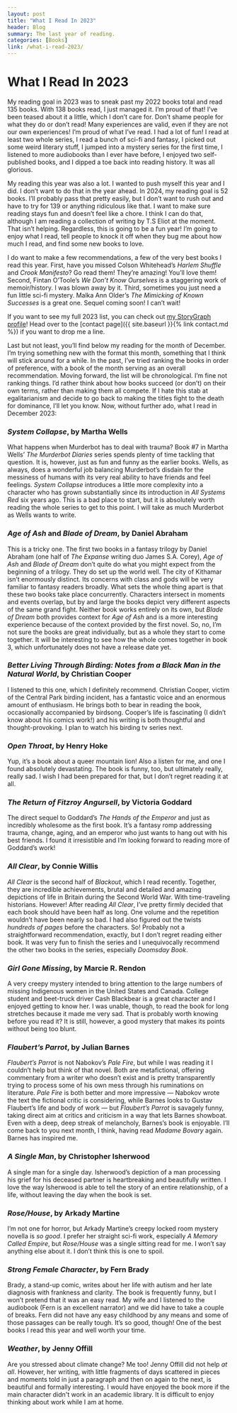 ```yaml
---
layout: post
title: "What I Read In 2023" 
header: Blog
summary: The last year of reading.
categories: [Books]
link: /what-i-read-2023/
---
```

# What I Read In 2023
My reading goal in 2023 was to sneak past my 2022 books total and read 135 books. With 138 books read, I just managed it. I’m proud of that! I’ve been teased about it a little, which I don’t care for. Don’t shame people for what they do or don’t read! Many experiences are valid, even if they are not our own experiences! I’m proud of what I’ve read. I had a lot of fun! I read at least two whole series, I read a bunch of sci-fi and fantasy, I picked out some weird literary stuff, I jumped into a mystery series for the first time, I listened to more audiobooks than I ever have before, I enjoyed two self-published books, and I dipped a toe back into reading history. It was all glorious.

My reading this year was also a lot. I wanted to push myself this year and I did. I don’t want to do that in the year ahead. In 2024, my reading goal is 52 books. I’ll probably pass that pretty easily, but I don’t want to rush out and have to try for 139 or anything ridiculous like that. I want to make sure reading stays fun and doesn’t feel like a chore. I think I can do that, although I am reading a collection of writing by T.S Eliot at the moment. That isn’t helping. Regardless, this is going to be a fun year! I’m going to enjoy what I read, tell people to knock it off when they bug me about how much I read, and find some new books to love. 

I do want to make a few recommendations, a few of the very best books I read this year. First, have you missed Colson Whitehead’s *Harlem Shuffle* and *Crook Manifesto*? Go read them! They’re amazing! You’ll love them! Second, Fintan O’Toole’s *We Don’t Know Ourselves* is a staggering work of memoir/history. I was blown away by it. Third, sometimes you just need a fun little sci-fi mystery. Malka Ann Older’s *The Mimicking of Known Successes* is a great one. Sequel coming soon! I can’t wait!

If you want to see my full 2023 list, you can check out [my StoryGraph profile](https://app.thestorygraph.com/profile/wishfulwriting)! Head over to the [contact page]({{ site.baseurl }}{% link contact.md %}) if you want to drop me a line.

Last but not least, you’ll find below my reading for the month of December. I’m trying something new with the format this month, something that I think will stick around for a while. In the past, I’ve tried ranking the books in order of preference, with a book of the month serving as an overall recommendation. Moving forward, the list will be chronological. I’m fine not ranking things. I’d rather think about how books succeed (or don’t) on their own terms, rather than making them all compete. If I hate this stab at egalitarianism and decide to go back to making the titles fight to the death for dominance, I’ll let you know. Now, without further ado, what I read in December 2023:

### *System Collapse*, by Martha Wells
What happens when Murderbot has to deal with trauma? Book #7 in Martha Wells’ *The Murderbot Diaries* series spends plenty of time tackling that question. It is, however, just as fun and funny as the earlier books. Wells, as always, does a wonderful job balancing Murderbot’s disdain for the messiness of humans with its very real ability to have friends and feel feelings. *System Collapse* introduces a little more complexity into a character who has grown substantially since its introduction in *All Systems Red* six years ago. This is a bad place to start, but it is absolutely worth reading the whole series to get to this point. I will take as much Murderbot as Wells wants to write. 
### *Age of Ash* and *Blade of Dream*, by Daniel Abraham
This is a tricky one. The first two books in a fantasy trilogy by Daniel Abraham (one half of *The Expanse* writing duo James S.A. Corey), *Age of Ash* and *Blade of Dream* don’t quite do what you might expect from the beginning of a trilogy. They do set up the world well. The city of Kithamar isn’t enormously distinct. Its concerns with class and gods will be very familiar to fantasy readers broadly. What sets the whole thing apart is that these two books take place concurrently. Characters intersect in moments and events overlap, but by and large the books depict very different aspects of the same grand fight. Neither book works entirely on its own, but *Blade of Dream* both provides context for *Age of Ash* and is a more interesting experience because of the context provided by the first novel. So, no, I’m not sure the books are great individually, but as a whole they start to come together. It will be interesting to see how the whole comes together in book 3, which unfortunately does not have a release date yet.
### *Better Living Through Birding: Notes from a Black Man in the Natural World*, by Christian Cooper
I listened to this one, which I definitely recommend. Christian Cooper, victim of the Central Park birding incident, has a fantastic voice and an enormous amount of enthusiasm. He brings both to bear in reading the book, occasionally accompanied by birdsong. Cooper’s life is fascinating (I didn’t know about his comics work!) and his writing is both thoughtful and thought-provoking. I plan to watch his birding tv series next. 
### *Open Throat*, by Henry Hoke
Yup, it’s a book about a queer mountain lion! Also a listen for me, and one I found absolutely devastating. The book is funny, too, but ultimately really, really sad. I wish I had been prepared for that, but I don’t regret reading it at all.
### *The Return of Fitzroy Angursell*, by Victoria Goddard
The direct sequel to Goddard’s *The Hands of the Emperor* and just as incredibly wholesome as the first book. It’s a fantasy romp addressing trauma, change, aging, and an emperor who just wants to hang out with his best friends. I found it irresistible and I’m looking forward to reading more of Goddard’s work!
### *All Clear*, by Connie Willis
*All Clear* is the second half of *Blackout*, which I read recently. Together, they are incredible achievements, brutal and detailed and amazing depictions of life in Britain during the Second World War. With time-traveling historians. However! After reading *All Clear*, I’ve pretty firmly decided that each book should have been half as long. One volume and the repetition wouldn’t have been nearly so bad. I had also figured out the twists *hundreds of pages* before the characters. So! Probably not a straightforward recommendation, exactly, but I don’t regret reading either book. It was very fun to finish the series and I unequivocally recommend the other two books in the series, especially *Doomsday Book*.
### *Girl Gone Missing*, by Marcie R. Rendon
A very creepy mystery intended to bring attention to the large numbers of missing Indigenous women in the United States and Canada. College student and beet-truck driver Cash Blackbear is a great character and I enjoyed getting to know her. I was unable, though, to read the book for long stretches because it made me very sad. That is probably worth knowing before you read it? It is still, however, a good mystery that makes its points without being too blunt. 
### *Flaubert’s Parrot*, by Julian Barnes
*Flaubert’s Parrot* is not Nabokov’s *Pale Fire*, but while I was reading it I couldn’t help but think of that novel. Both are metafictional, offering commentary from a writer who doesn’t exist and is pretty transparently trying to process some of his own mess through his ruminations on literature. *Pale Fire* is both better and more impressive — Nabokov wrote the text the fictional critic is considering, while Barnes looks to Gustav Flaubert’s life and body of work — but *Flaubert’s Parrot* is savagely funny, taking direct aim at critics and criticism in a way that lets Barnes showboat. Even with a deep, deep streak of melancholy, Barnes’s book is enjoyable. I’ll come back to you next month, I think, having read *Madame Bovary* again. Barnes has inspired me.
### *A Single Man*, by Christopher Isherwood
A single man for a single day. Isherwood’s depiction of a man processing his grief for his deceased partner is heartbreaking and beautifully written. I love the way Isherwood is able to tell the story of an entire relationship, of a life, without leaving the day when the book is set. 
### *Rose/House*, by Arkady Martine
I’m not one for horror, but Arkady Martine’s creepy locked room mystery novella is *so good*. I prefer her straight sci-fi work, especially *A Memory Called Empire*, but *Rose/House* was a single sitting read for me. I won’t say anything else about it. I don’t think this is one to spoil. 
### *Strong Female Character*, by Fern Brady
Brady, a stand-up comic, writes about her life with autism and her late diagnosis with frankness and clarity. The book is frequently funny, but I won’t pretend that it was an easy read. My wife and I listened to the audiobook (Fern is an excellent narrator) and we did have to take a couple of breaks. Fern did not have any easy childhood by any means and some of those passages can be really tough. It’s so good, though! One of the best books I read this year and well worth your time.
### *Weather*, by Jenny Offill
Are you stressed about climate change? Me too! Jenny Offill did not help *at all*. However, her writing, with little fragments of days scattered in pieces and moments told in just a paragraph and then on again to the next, is beautiful and formally interesting. I would have enjoyed the book more if the main character didn't work in an academic library. It is difficult to enjoy thinking about work while I am at home. 